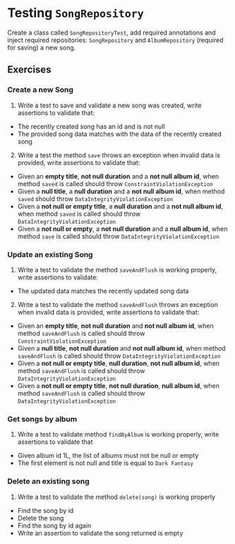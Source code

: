 # Testing `SongRepository`

Create a class called `SongRepositoryTest`, add required annotations and inject required repositories: `SongRepository` and `AlbumRepository` (required for saving)
a new song.

## Exercises

### Create a new Song

1. Write a test to save and validate a new song was created, write assertions to validate that:

- The recently created song has an id and is not null
- The provided song data matches with the data of the recently created song

2. Write a test the method `save` throws an exception when invalid data is provided, write assertions to validate that:

- Given an **empty title**, **not null duration** and a **not null album id**, when method `saved` is called should throw `ConstraintViolationException`
- Given a **null title**, a **null duration** and a **not null album id**, when method `saved` should throw `DataIntegrityViolationException`
- Given a **not null or empty title**, a **null duration** and a **not null album id**, when method `saved` is called should throw `DataIntegrityViolationException`
- Given a **not null or empty**, a **not null duration** and a **null album id**, when method `save` is called should throw  `DataIntegrityViolationException`

### Update an existing Song

1. Write a test to validate the method `saveAndFlush` is working properly, write assertions to validate:

- The updated data matches the recently updated song data

2. Write a test to validate the method `saveAndFlush` throws an exception when invalid data is provided, write assertions to validate that:

- Given an **empty title**, **not null duration** and **not null album id**, when method `saveAndFlush` is called should throw `ConstraintViolationException`
- Given a **null title**, **not null duration** and **not null album id**, when method `saveAndFlush` is called should throw `DataIntegrityViolationException`
- Given a **not null or empty title**, **null duration**, **not null album id**, when method `saveAndFlush` is called should throw `DataIntegrityViolationException`
- Given a **not null or empty title**, **not null duration**, **null album id**, when method `saveAndFlush` is called should throw `DataIntegrityViolationException`

### Get songs by album

1. Write a test to validate method `findByAlbum` is working properly, write assertions to validate that

- Given album id 1L, the list of albums must not be null or empty
- The first element is not null and title is equal to `Dark Fantasy`

### Delete an existing song

1. Write a test to validate the method `delete(song)` is working properly

- Find the song by id
- Delete the song
- Find the song by id again
- Write an assertion to validate the song returned is empty